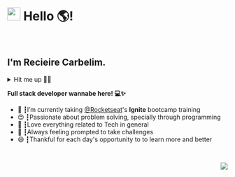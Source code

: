 <h1><img src="https://media.giphy.com/media/hvRJCLFzcasrR4ia7z/giphy.gif" width="30px" /> Hello 🌎!</h1>
</br>
<h2>I'm Recieire Carbelim.</h2>
<details align="center">
  <summary align="left">Hit me up 🤜🤛</summary>
  <a href="https://www.linkedin.com/in/recieirecarbelim/" target="_blank"><img src="https://img.shields.io/badge/-Linkedin-blue?style=flat-square&logo=Linkedin&logoColor=white" /></a>
  <a href="https://www.instagram.com/recieirecarbelim/" target="_blank"><img src="https://img.shields.io/badge/Instagram-E4405F?style=flat-square&logo=instagram&logoColor=white" /></a>
  <a href="https://stackoverflow.com/users/15673229/recieire-carbelim" target="_blank"><img src="https://img.shields.io/badge/Stack_Overflow-FE7A16?style=flat-square&logo=stack-overflow&logoColor=white" /></a>
</details>



<strong><span>Full stack developer wannabe here! 💻✨</span></strong>
</br>
<ul>
<li>🚀 ┇I’m currently taking <a href="https://github.com/rocketseat" target="_blank">@Rocketseat</a>'s <strong>Ignite</strong> bootcamp training</li>
<li>😍 ┇Passionate about problem solving, specially through programming</li>
<li>🤖 ┇Love everything related to Tech in general</li>
<li>🔭 ┇Always feeling prompted to take challenges</li>
<li>😄 ┇Thankful for each day's opportunity to to learn more and better</li>
</ul>
</br>


<p align="right"><img src="https://visitor-badge.glitch.me/badge?page_id=github/recieire" /></p>

<!--
**recieire/recieire** is a ✨ _special_ ✨ repository because its `README.md` (this file) appears on your GitHub profile.
<img src="" />

- 💬 Ask me about ...
- 📫 How to reach me: ...
- 😄 Pronouns: ...
- ⚡ Fun fact: ...
-->
